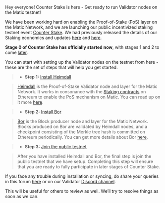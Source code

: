 Hey everyone! Counter Stake is here - Get ready to run Validator nodes on the Matic testnet!

We have been working hard on enabling the Proof-of-Stake (PoS) layer on the Matic Network, and we are launching our public incentivized staking testnet event [Counter Stake](https://matic.network/counter-stake/). We had previously released the details of our Staking economics and updates [here](https://blog.matic.network/matic-network-staking-economics/) and [here](https://blog.matic.network/matic-network-staking-update-and-becoming-a-validator).

**Stage 0 of Counter Stake has officially started now**, with stages 1 and 2 to come [later](https://matic.network/counter-stake/). 

You can start with setting up the Validator nodes on the testnet from here - these are the set of steps that will help you get started.
 
> * **Step 1:** [Install Heimdall](../heimdall/install-heimdall)

> [Heimdall](https://github.com/maticnetwork/heimdall) is the Proof-of-Stake Validator node and layer for the Matic Network. It works in consonance with the [Staking contracts](https://github.com/maticnetwork/contracts/tree/master/contracts/staking) on Ethereum to enable the PoS mechanism on Matic. You can read up on it more [here](https://blog.matic.network/heimdall-and-bor-matic-validator-and-block-production-layers/).

> * **Step 2:** [Install Bor](../install-bor)

> [Bor](https://github.com/maticnetwork/bor) is the Block producer node and layer for the Matic Network. Blocks produced on Bor are validated by Heimdall nodes, and a checkpoint consisting of the Merkle tree hash is committed on Ethereum periodically. You can get more details about Bor [here](https://blog.matic.network/heimdall-and-bor-matic-validator-and-block-production-layers/).

> * **Step 3:** [Join the public testnet](../join-public-testnet)

> After you have installed Heimdall and Bor, the final step is join the public testnet that we have setup. Completing this step will ensure that you are ready to fully participate in later stages of Counter Stake.


If you face any trouble during installation or syncing, do share your queries in this forum [here](https://forum.matic.network/c/counter-stake) or on our Validator [Discord channel](https://discord.gg/XvpHAxZ).  

This will be useful for others to review as well. We’ll try to resolve things as soon as we can.
